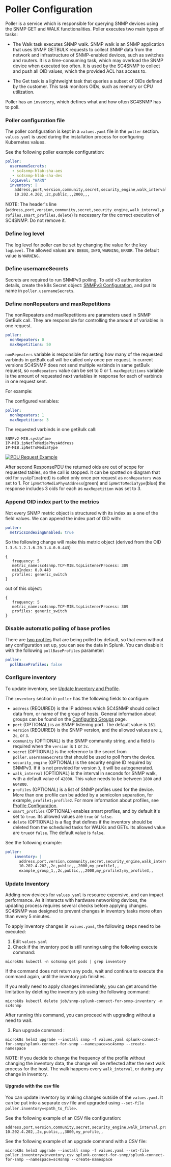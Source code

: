 # Poller Configuration

Poller is a service which is responsible for querying 
SNMP devices using the SNMP GET and WALK functionalities. Poller executes two main types of tasks:

- The Walk task executes SNMP walk. SNMP walk is an SNMP application that uses SNMP GETBULK requests to 
collect SNMP data from the network and infrastructure of SNMP-enabled devices, such as switches and routers. It is a time-consuming task,
which may overload the SNMP device when executed too often. It is used by the SC4SNMP to collect and push all OID values, which the provided ACL has access to. 
  
- The Get task is a lightweight task that queries a subset of OIDs defined by the customer. This task monitors OIDs, such as memory or CPU utilization.  

Poller has an `inventory`, which defines what and how often SC4SNMP has to poll.

### Poller configuration file

The poller configuration is kept in a `values.yaml` file in the `poller` section.
`values.yaml` is used during the installation process for configuring Kubernetes values.

See the following poller example configuration:
```yaml
poller:
  usernameSecrets:
   - sc4snmp-hlab-sha-aes
   - sc4snmp-hlab-sha-des
  logLevel: "WARN"
  inventory: |
    address,port,version,community,secret,security_engine,walk_interval,profiles,smart_profiles,delete
    10.202.4.202,,2c,public,,,2000,,,
```

NOTE: The header's line (`address,port,version,community,secret,security_engine,walk_interval,profiles,smart_profiles,delete`) is necessary for the correct execution of SC4SNMP. Do not remove it.

### Define log level
The log level for poller can be set by changing the value for the key `logLevel`. The allowed values are: `DEBUG`, `INFO`, `WARNING`, `ERROR`. 
The default value is `WARNING`.

### Define usernameSecrets
Secrets are required to run SNMPv3 polling. To add v3 authentication details, create the k8s Secret object: [SNMPv3 Configuration](snmpv3-configuration.md), and put its name in `poller.usernameSecrets`.

### Define nonRepeaters and maxRepetitions
The nonRepeaters and maxRepetitions are parameters used in SNMP GetBulk call. They are responsible for controlling the
amount of variables in one request. 
```yaml
poller:
  nonRepeaters: 0
  maxRepetitions: 50
```
`nonRepeaters` variable is responsible for setting how many of the requested varbinds in getBulk call will be called only once per request. In current versions SC4SNMP does not send multiple varbinds in same getBulk request, so `nonRepeaters` value can be set to 0 or 1.
`maxRepetitions` variable is the amount of requested next variables in response for each of varbinds in one request sent.

For example:

The configured variables:
```yaml
poller:
  nonRepeaters: 1
  maxRepetitions: 3
```
The requested varbinds in one getBulk call:
```
SNMPv2-MIB.sysUpTime
IP-MIB.ipNetToMediaPhysAddress
IP-MIB.ipNetToMediaType
```

[![PDU Request Example](../images/request_pdu_flow.png)](../images/request_pdu_flow.png)

After second ResponsePDU the returned oids are out of scope for requested tables, so the call is stopped. 
It can be spotted on diagram that oid for `sysUpTime`(red) is called only once per request as `nonRepeaters` was set 
to 1. For `ipNetToMediaPhysAddress`(green) and `ipNetToMediaType`(blue) the response includes 3 oids for each as 
`maxRepetition` was set to 3.

### Append OID index part to the metrics

Not every SNMP metric object is structured with its index as a one of the field values. We can append the index part of OID with:

```yaml
poller:
  metricsIndexingEnabled: true
```

So the following change will make this metric object (derived from the OID `1.3.6.1.2.1.6.20.1.4.0.0.443`)

```
{
   frequency: 5
   metric_name:sc4snmp.TCP-MIB.tcpListenerProcess: 309
   mibIndex: 0.0.443
   profiles: generic_switch
}
```

out of this object:
```
{
   frequency: 5
   metric_name:sc4snmp.TCP-MIB.tcpListenerProcess: 309
   profiles: generic_switch
}
```

### Disable automatic polling of base profiles

There are [two profiles](https://github:com/splunk/splunk-connect-for-snmp/blob/main/splunk_connect_for_snmp/profiles/base.yaml) that are being polled by default, so that even without any configuration set up, you can see
the data in Splunk. You can disable it with the following `pollBaseProfiles` parameter:

```yaml
poller:
  pollBaseProfiles: false
```


### Configure inventory 
To update inventory, see [Update Inventory and Profile](#update-inventory).

The `inventory` section in `poller` has the following fields to configure:

 - `address` (REQUIRED) is the IP address which SC4SNMP should collect data from, or name of the group of hosts. General
information about groups can be found on the [Configuring Groups](configuring-groups.md) page.
 - `port` (OPTIONAL) is an SNMP listening port. The default value is `161`.
 - `version` (REQUIRED) is the SNMP version, and the allowed values are `1`, `2c`, or `3`.
 - `community` (OPTIONAL) is the SNMP community string, and a field is required when the `version` is `1` or `2c`.
 - `secret` (OPTIONAL) is the reference to the secret from `poller.usernameSecrets` that should be used to poll from the device.
 - `security_engine` (OPTIONAL) is the security engine ID required by SNMPv3. If it is not provided for version `3`, it will be autogenerated.
 - `walk_interval` (OPTIONAL) is the interval in seconds for SNMP walk, with a default value of `42000`. This value needs to be between `1800` and `604800`.
 - `profiles` (OPTIONAL) is a list of SNMP profiles used for the device. More than one profile can be added by a semicolon 
separation, for example, `profile1;profile2`. For more information about profiles, see [Profile Configuration](../configuring-profiles).
 - `smart_profiles` (OPTIONAL) enables smart profiles, and by default it's set to `true`. Its allowed values are `true` or `false`.
 - `delete` (OPTIONAL) is a flag that defines if the inventory should be deleted from the scheduled tasks for WALKs and GETs. Its allowed value are `true`or `false`. The default value is `false`.

See the following example:
```yaml
poller:
    inventory: |
      address,port,version,community,secret,security_engine,walk_interval,profiles,smart_profiles,delete
      10.202.4.202,,2c,public,,,2000,my_profile1,,
      example_group_1,,2c,public,,,2000,my_profile2;my_profile3,,
```


### Update Inventory
Adding new devices for `values.yaml` is resource expensive, and can impact performance. As it interacts with hardware networking devices, the updating process requires several checks before applying changes. SC4SNMP was designed to prevent changes in inventory tasks more often than every 5 minutes.

To apply inventory changes in `values.yaml`, the following steps need to be executed:

1. Edit `values.yaml` 
2. Check if the inventory pod is still running using the following execute command:
   
```shell
microk8s kubectl -n sc4snmp get pods | grep inventory
```
   
If the command does not return any pods, wait and continue to execute the command again, until the inventory job finishes. 

If you really need to apply changes immediately, you can get around the limitation by deleting the inventory job using the following command:

```shell
microk8s kubectl delete job/snmp-splunk-connect-for-snmp-inventory -n sc4snmp
```

After running this command, you can proceed with upgrading without a need to wait.
   
3. Run upgrade command :

```shell
microk8s helm3 upgrade --install snmp -f values.yaml splunk-connect-for-snmp/splunk-connect-for-snmp --namespace=sc4snmp --create-namespace
```

NOTE: If you decide to change the frequency of the profile without changing the inventory data, the change will be reflected after 
the next walk process for the host. The walk happens every `walk_interval`, or during any change in inventory.

#### Upgrade with the csv file

You can update inventory by making changes outside of the `values.yaml`. It can be put into a separate csv file and upgraded using `--set-file poller.inventory=<path_to_file>`.

See the following example of an CSV file configuration:

```csv
address,port,version,community,secret,security_engine,walk_interval,profiles,smart_profiles,delete
10.202.4.202,,2c,public,,,3000,my_profile,,
```

See the following example of an upgrade command with a CSV file:

```shell
microk8s helm3 upgrade --install snmp -f values.yaml --set-file poller.inventory=inventory.csv splunk-connect-for-snmp/splunk-connect-for-snmp --namespace=sc4snmp --create-namespace
```
